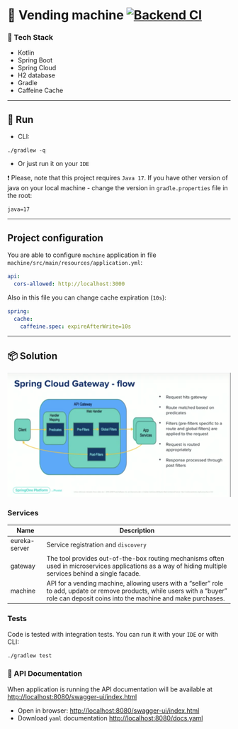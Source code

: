 # 🍱 Vending machine  [![Backend CI](https://github.com/steklopod/vending/actions/workflows/master.yml/badge.svg)](https://github.com/steklopod/vending/actions/workflows/master.yml)

### 🐲 Tech Stack
- Kotlin 
- Spring Boot
- Spring Cloud
- H2 database
- Gradle
- Caffeine Cache

___
## 🚀 Run

- CLI:
```shell
./gradlew -q
```
- Or just run it on your `IDE`


❗️ Please, note that this project requires `Java 17`. If you have other version of java on your local machine - 
change the version in `gradle.properties` file in the root:

```properties
java=17
```
___

## Project configuration

You are able to configure `machine` application in file `machine/src/main/resources/application.yml`:

```yaml
api:
  cors-allowed: http://localhost:3000
```
Also in this file you can change cache expiration (`10s`):
```yaml
spring:
  cache:
    caffeine.spec: expireAfterWrite=10s
```
___


## 📦 Solution
![gateway](gateway/src/test/resources/static/img/gateway_flow.png)

### Services
| Name              | Description                                                                                                                                                                              |
|-------------------|------------------------------------------------------------------------------------------------------------------------------------------------------------------------------------------|
| eureka-server     | Service registration and `discovery`                                                                                                                                                     |
| gateway           | The tool provides out-of-the-box routing mechanisms often used in microservices applications as a way of hiding multiple services behind a single facade.                                |
| machine           | API for a vending machine, allowing users with a “seller” role to add, update or remove products, while users with a “buyer” role can deposit coins into the machine and make purchases. |


### Tests
Code is tested with integration tests. You can run it with your `IDE` or with CLI: 
```sh
./gradlew test
```


### 📕 API Documentation
When application is running the API documentation will be available at [http://localhost:8080/swagger-ui/index.html](http://localhost:8080/swagger-ui/index.html)

- Open in browser:
[http://localhost:8080/swagger-ui/index.html](http://localhost:8080/swagger-ui/index.html)
- Download `yaml` documentation
[http://localhost:8080/docs.yaml](http://localhost:8080/docs.yaml)

